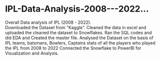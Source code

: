 # IPL-Data-Analysis-2008---2022...
Overall Data analysis of IPL (2008 - 2022).  
Downloaded the Dataset from "Kaggle". 
Cleaned the data in excel and uploaded the cleaned the dataset to Snowflakes.
Ran the SQL codes and did EDA and Created the master file. 
Analysed the Dataset on the basis of IPL teams, batsmans, Bowlers, Captains stats of all the players who played the IPL from 2008 to 2022
Connected the Snowflake to PowerBI for Visualization and Analysis.
